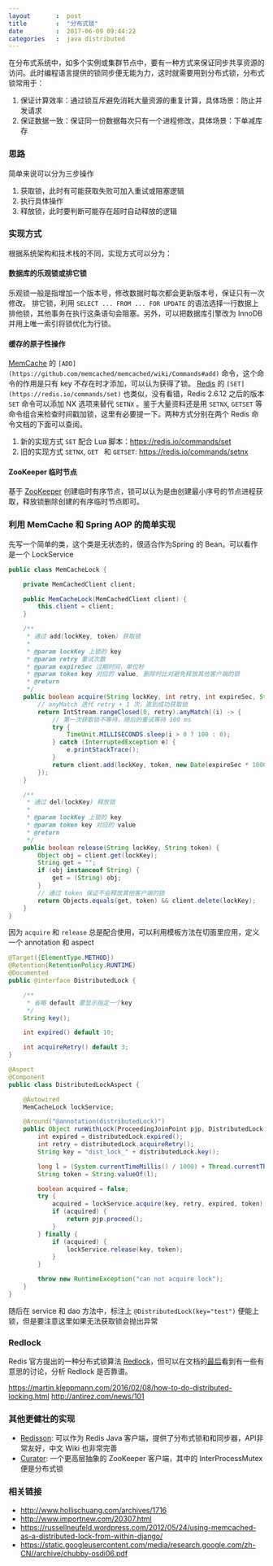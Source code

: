 ```yaml
---
layout       :  post
title        :  "分布式锁"
date         :  2017-06-09 09:44:22
categories   :  java distributed
---
```


在分布式系统中，如多个实例或集群节点中，要有一种方式来保证同步共享资源的访问。此时编程语言提供的锁同步便无能为力，这时就需要用到分布式锁，分布式锁常用于：

1. 保证计算效率：通过锁互斥避免消耗大量资源的重复计算，具体场景：防止并发请求
2. 保证数据一致：保证同一份数据每次只有一个进程修改，具体场景：下单减库存

### 思路

简单来说可以分为三步操作

1. 获取锁，此时有可能获取失败可加入重试或阻塞逻辑
2. 执行具体操作
3. 释放锁，此时要判断可能存在超时自动释放的逻辑

### 实现方式

根据系统架构和技术栈的不同，实现方式可以分为：

#### 数据库的乐观锁或排它锁

乐观锁一般是指增加一个版本号，修改数据时每次都会更新版本号，保证只有一次修改。
排它锁，利用 `SELECT ... FROM ... FOR UPDATE` 的语法选择一行数据上排他锁，其他事务在执行这条语句会阻塞。另外，可以把数据库引擎改为 InnoDB 并用上唯一索引将锁优化为行锁。

#### 缓存的原子性操作

[MemCache][Memcached] 的 `[ADD](https://github.com/memcached/memcached/wiki/Commands#add)` 命令，这个命令的作用是只有 key 不存在时才添加，可以认为获得了锁。
[Redis][Redis] 的 `[SET](https://redis.io/commands/set)` 也类似，没有看错，Redis 2.6.12 之后的版本 `SET` 命令可以添加 NX 选项来替代 `SETNX` 。鉴于大量资料还是用 `SETNX`, `GETSET` 等命令组合来检查时间戳加锁，这里有必要提一下。两种方式分别在两个 Redis 命令文档的下面可以查阅。 

1. 新的实现方式 `SET` 配合 Lua 脚本：https://redis.io/commands/set
2. 旧的实现方式 `SETNX`, `GET ` 和 `GETSET`: https://redis.io/commands/setnx 


#### ZooKeeper 临时节点

基于 [ZooKeeper][ZooKeeper] 创建临时有序节点，锁可以认为是由创建最小序号的节点进程获取，释放锁删除创建的有序临时节点即可。

### 利用 MemCache 和 Spring AOP 的简单实现

先写一个简单的类，这个类是无状态的，很适合作为Spring 的 Bean。可以看作是一个 LockService

```java
public class MemCacheLock {

	private MemCachedClient client;

	public MemCacheLock(MemCachedClient client) {
		this.client = client;
	}

	/**
	 * 通过 add(lockKey, token) 获取锁
	 *
	 * @param lockKey 上锁的 key
	 * @param retry 重试次数
	 * @param expireSec 过期时间，单位秒
	 * @param token key 对应的 value, 删除时比对避免释放其他客户端的锁
	 * @return
	 */
	public boolean acquire(String lockKey, int retry, int expireSec, String token) {
		// anyMatch 迭代 retry + 1 次，直到成功获取锁
		return IntStream.rangeClosed(0, retry).anyMatch((i) -> {
			// 第一次获取锁不等待，随后的重试等待 100 ms
			try {
				TimeUnit.MILLISECONDS.sleep(i > 0 ? 100 : 0);
			} catch (InterruptedException e) {
				e.printStackTrace();
			}
			return client.add(lockKey, token, new Date(expireSec * 1000));
		});
	}

	/**
	 * 通过 del(lockKey) 释放锁
	 *
	 * @param lockKey 上锁的 key
	 * @param token key 对应的 value
	 * @return
	 */
	public boolean release(String lockKey, String token) {
		Object obj = client.get(lockKey);
		String get = "";
		if (obj instanceof String) {
			get = (String) obj;
		}
		// 通过 token 保证不会释放其他客户端的锁
		return Objects.equals(get, token) && client.delete(lockKey);
	}
}
```

因为 `acquire` 和 `release` 总是配合使用，可以利用模板方法在切面里应用，定义一个 annotation 和 aspect

```java
@Target({ElementType.METHOD})
@Retention(RetentionPolicy.RUNTIME)
@Documented
public @interface DistributedLock {

	/**
	 * 省略 default 要显示指定一个key
	 */
	String key();

	int expired() default 10;

	int acquireRetry() default 3;
}

@Aspect
@Component
public class DistributedLockAspect {

	@Autowired
	MemCacheLock lockService;

	@Around("@annotation(distributedLock)")
	public Object runWithLock(ProceedingJoinPoint pjp, DistributedLock distributedLock) throws Throwable {
		int expired = distributedLock.expired();
		int retry = distributedLock.acquireRetry();
		String key = "dist_lock_" + distributedLock.key();

		long l = (System.currentTimeMillis() / 1000) + Thread.currentThread().hashCode();
		String token = String.valueOf(l);

		boolean acquired = false;
		try {
			acquired = lockService.acquire(key, retry, expired, token);
			if (acquired) {
				return pjp.proceed();
			}
		} finally {
			if (acquired) {
				lockService.release(key, token);
			}
		}

		throw new RuntimeException("can not acquire lock");
	}
}
```

随后在 service 和 dao 方法中，标注上 `@DistributedLock(key="test")` 便能上锁，但是要注意这里如果无法获取锁会抛出异常

### Redlock

Redis 官方提出的一种分布式锁算法 [Redlock](https://github.com/antirez/redis-doc/blob/master/topics/distlock.md)，但可以在文档的[最后](https://github.com/antirez/redis-doc/blob/master/topics/distlock.md#analysis-of-redlock)看到有一些有意思的讨论，分析 Redlock 是否靠谱。

https://martin.kleppmann.com/2016/02/08/how-to-do-distributed-locking.html
http://antirez.com/news/101

### 其他更健壮的实现

* [Redisson][]: 可以作为 Redis Java 客户端，提供了分布式锁和和同步器，API非常友好，中文 Wiki 也非常完善
* [Curator][]: 一个更高层抽象的 ZooKeeper 客户端，其中的 InterProcessMutex 便是分布式锁

### 相关链接

* http://www.hollischuang.com/archives/1716
* http://www.importnew.com/20307.html
* https://russellneufeld.wordpress.com/2012/05/24/using-memcached-as-a-distributed-lock-from-within-django/
* https://static.googleusercontent.com/media/research.google.com/zh-CN//archive/chubby-osdi06.pdf

[Redisson]: https://redisson.org/
[Curator]: https://curator.apache.org/
[ZooKeeper]: https://github.com/apache/zookeeper
[Redis]: https://github.com/antirez/redis
[Memcached]: https://github.com/memcached/memcached
